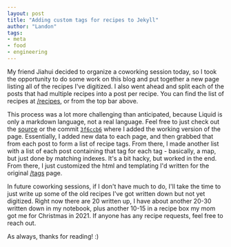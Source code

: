 ```yaml
---
layout: post
title: "Adding custom tags for recipes to Jekyll"
author: "Landon"
tags:
- meta
- food
- engineering
---
```


My friend Jiahui decided to organize a coworking session today, so I took the opportunity to do some work on this blog and put together a new page listing all of the recipes I've digitized. I also went ahead and split each of the posts that had multiple recipes into a post per recipe. You can find the list of recipes at [/recipes](/recipes), or from the top bar above.

This process was a lot more challenging than anticipated, because Liquid is only a markdown language, not a real language. Feel free to just check out the [source](https://github.com/lycarter/blog/blob/master/static/recipes.html) or the commit [`3f6ccb6`](https://github.com/lycarter/blog/commit/3f6ccb6800d9fdf842520288c8bf0c680b60eed1) where I added the working version of the page. Essentially, I added new data to each page, and then grabbed that from each post to form a list of recipe tags. From there, I made another list with a list of each post containing that tag for each tag - basically, a map, but just done by matching indexes. It's a bit hacky, but worked in the end. From there, I just customized the html and templating I'd written for the original [/tags](/tags) page.

In future coworking sessions, if I don't have much to do, I'll take the time to just write up some of the old recipes I've got written down but not yet digitized. Right now there are 20 written up, I have about another 20-30 written down in my notebook, plus another 10-15 in a recipe box my mom got me for Christmas in 2021. If anyone has any recipe requests, feel free to reach out.

As always, thanks for reading! :)